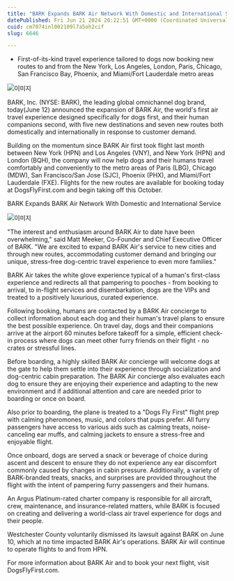 ```yaml
---
title: "BARK Expands BARK Air Network With Domestic and International Service"
datePublished: Fri Jun 21 2024 20:22:51 GMT+0000 (Coordinated Universal Time)
cuid: cm7074inl002109l7a5oh2cif
slug: 6646

---
```



- First-of-its-kind travel experience tailored to dogs now booking new routes to and from the New York, Los Angeles, London, Paris, Chicago, San Francisco Bay, Phoenix, and Miami/Fort Lauderdale metro areas

![이미지](https://cdn.hashnode.com/res/hashnode/image/upload/v1739261051492/70b8d274-178f-4521-9307-55e4385ec7d6.jpeg)

BARK, Inc. (NYSE: BARK), the leading global omnichannel dog brand, today(June 12) announced the expansion of BARK Air, the world's first air travel experience designed specifically for dogs first, and their human companions second, with five new destinations and seven new routes both domestically and internationally in response to customer demand.

Building on the momentum since BARK Air first took flight last month between New York (HPN) and Los Angeles (VNY), and New York (HPN) and London (BQH), the company will now help dogs and their humans travel comfortably and conveniently to the metro areas of Paris (LBG), Chicago (MDW), San Francisco/San Jose (SJC), Phoenix (PHX), and Miami/Fort Lauderdale (FXE). Flights for the new routes are available for booking today at DogsFlyFirst.com and begin taking off this October.

BARK Expands BARK Air Network With Domestic and International Service

![이미지](https://cdn.hashnode.com/res/hashnode/image/upload/v1739261053238/10c29c2c-d024-4a49-92d9-377cc599478d.jpeg)

"The interest and enthusiasm around BARK Air to date have been overwhelming," said Matt Meeker, Co-Founder and Chief Executive Officer of BARK. "We are excited to expand BARK Air's service to new cities and through new routes, accommodating customer demand and bringing our unique, stress-free dog-centric travel experience to even more families."

BARK Air takes the white glove experience typical of a human's first-class experience and redirects all that pampering to pooches - from booking to arrival, to in-flight services and disembarkation, dogs are the VIPs and treated to a positively luxurious, curated experience.

Following booking, humans are contacted by a BARK Air concierge to collect information about each dog and their human's travel plans to ensure the best possible experience. On travel day, dogs and their companions arrive at the airport 60 minutes before takeoff for a simple, efficient check-in process where dogs can meet other furry friends on their flight - no crates or stressful lines.

Before boarding, a highly skilled BARK Air concierge will welcome dogs at the gate to help them settle into their experience through socialization and dog-centric cabin preparation. The BARK Air concierge also evaluates each dog to ensure they are enjoying their experience and adapting to the new environment and if additional attention and care are needed prior to boarding or once on board.

Also prior to boarding, the plane is treated to a "Dogs Fly First" flight prep with calming pheromones, music, and colors that pups prefer. All furry passengers have access to various aids such as calming treats, noise-canceling ear muffs, and calming jackets to ensure a stress-free and enjoyable flight.

Once onboard, dogs are served a snack or beverage of choice during ascent and descent to ensure they do not experience any ear discomfort commonly caused by changes in cabin pressure. Additionally, a variety of BARK-branded treats, snacks, and surprises are provided throughout the flight with the intent of pampering furry passengers and their humans.

An Argus Platinum-rated charter company is responsible for all aircraft, crew, maintenance, and insurance-related matters, while BARK is focused on creating and delivering a world-class air travel experience for dogs and their people.

Westchester County voluntarily dismissed its lawsuit against BARK on June 10, which at no time impacted BARK Air's operations. BARK Air will continue to operate flights to and from HPN.

For more information about BARK Air and to book your next flight, visit DogsFlyFirst.com.